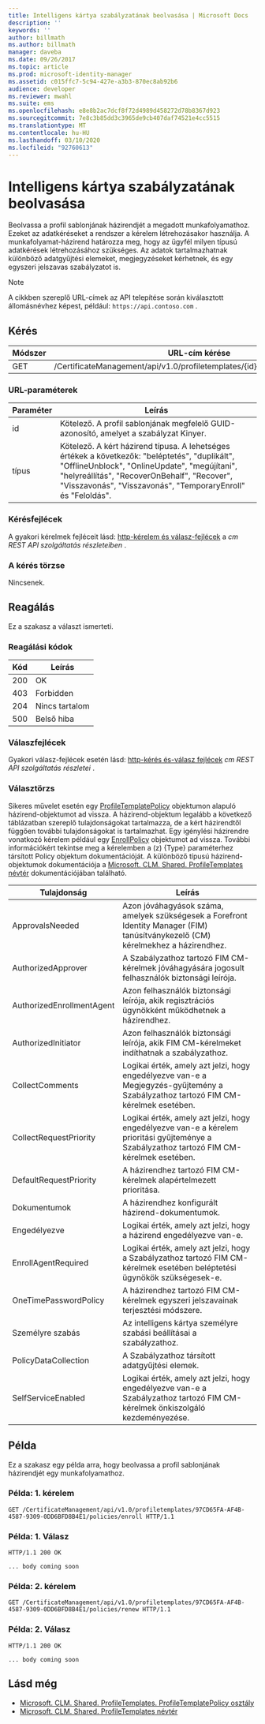 ```yaml
---
title: Intelligens kártya szabályzatának beolvasása | Microsoft Docs
description: ''
keywords: ''
author: billmath
ms.author: billmath
manager: daveba
ms.date: 09/26/2017
ms.topic: article
ms.prod: microsoft-identity-manager
ms.assetid: c015ffc7-5c94-427e-a3b3-870ec8ab92b6
audience: developer
ms.reviewer: mwahl
ms.suite: ems
ms.openlocfilehash: e8e8b2ac7dcf8f72d4989d458272d78b8367d923
ms.sourcegitcommit: 7e8c3b85dd3c3965de9cb407daf74521e4cc5515
ms.translationtype: MT
ms.contentlocale: hu-HU
ms.lasthandoff: 03/10/2020
ms.locfileid: "92760613"
---
```

# <a name="get-smart-card-policy"></a>Intelligens kártya szabályzatának beolvasása
Beolvassa a profil sablonjának házirendjét a megadott munkafolyamathoz. Ezeket az adatkéréseket a rendszer a kérelem létrehozásakor használja. A munkafolyamat-házirend határozza meg, hogy az ügyfél milyen típusú adatkérések létrehozásához szükséges. Az adatok tartalmazhatnak különböző adatgyűjtési elemeket, megjegyzéseket kérhetnek, és egy egyszeri jelszavas szabályzatot is.

>[!NOTE]
>A cikkben szereplő URL-címek az API telepítése során kiválasztott állomásnévhez képest, például: `https://api.contoso.com` .

## <a name="request"></a>Kérés

Módszer  |URL-cím kérése  
---------|---------
GET     |/CertificateManagement/api/v1.0/profiletemplates/{id}/policy/workflow/{type}

### <a name="url-parameters"></a>URL-paraméterek

Paraméter| Leírás
--------|-------------
id| Kötelező. A profil sablonjának megfelelő GUID-azonosító, amelyet a szabályzat Kinyer.
típus| Kötelező. A kért házirend típusa. A lehetséges értékek a következők: "beléptetés", "duplikált", "OfflineUnblock", "OnlineUpdate", "megújítani", "helyreállítás", "RecoverOnBehalf", "Recover", "Visszavonás", "Visszavonás", "TemporaryEnroll" és "Feloldás".

### <a name="request-headers"></a>Kérésfejlécek
A gyakori kérelmek fejléceit lásd: [http-kérelem és válasz-fejlécek](certificate-management-rest-api-service-details.md#http-request-and-response-headers) a *cm REST API szolgáltatás részleteiben* .

### <a name="request-body"></a>A kérés törzse
Nincsenek.

## <a name="response"></a>Reagálás
Ez a szakasz a választ ismerteti.

### <a name="response-codes"></a>Reagálási kódok

Kód  |Leírás  
---------|---------
200 | OK
403 | Forbidden
204 | Nincs tartalom
500 | Belső hiba

### <a name="response-headers"></a>Válaszfejlécek
Gyakori válasz-fejlécek esetén lásd: [http-kérés és-válasz fejlécek](certificate-management-rest-api-service-details.md#http-request-and-response-headers) *cm REST API szolgáltatás részletei* .

### <a name="response-body"></a>Választörzs
Sikeres művelet esetén egy [ProfileTemplatePolicy](https://msdn.microsoft.com/library/windows/desktop/microsoft.clm.shared.profiletemplates.profiletemplatepolicy.aspx) objektumon alapuló házirend-objektumot ad vissza. A házirend-objektum legalább a következő táblázatban szereplő tulajdonságokat tartalmazza, de a kért házirendtől függően további tulajdonságokat is tartalmazhat. Egy igénylési házirendre vonatkozó kérelem például egy [EnrollPolicy](https://msdn.microsoft.com/library/windows/desktop/microsoft.clm.shared.profiletemplates.enrollpolicy) objektumot ad vissza. További információkért tekintse meg a kérelemben a (z) {Type} paraméterhez társított Policy objektum dokumentációját. A különböző típusú házirend-objektumok dokumentációja a [Microsoft. CLM. Shared. ProfileTemplates névtér](https://msdn.microsoft.com/library/windows/desktop/microsoft.clm.shared.profiletemplates) dokumentációjában található.

Tulajdonság | Leírás
---------|------------
ApprovalsNeeded | Azon jóváhagyások száma, amelyek szükségesek a Forefront Identity Manager (FIM) tanúsítványkezelő (CM) kérelmekhez a házirendhez.
AuthorizedApprover | A Szabályzathoz tartozó FIM CM-kérelmek jóváhagyására jogosult felhasználók biztonsági leírója.
AuthorizedEnrollmentAgent | Azon felhasználók biztonsági leírója, akik regisztrációs ügynökként működhetnek a házirendhez.
AuthorizedInitiator | Azon felhasználók biztonsági leírója, akik FIM CM-kérelmeket indíthatnak a szabályzathoz.
CollectComments | Logikai érték, amely azt jelzi, hogy engedélyezve van-e a Megjegyzés-gyűjtemény a Szabályzathoz tartozó FIM CM-kérelmek esetében.
CollectRequestPriority | Logikai érték, amely azt jelzi, hogy engedélyezve van-e a kérelem prioritási gyűjteménye a Szabályzathoz tartozó FIM CM-kérelmek esetében.
DefaultRequestPriority | A házirendhez tartozó FIM CM-kérelmek alapértelmezett prioritása.
Dokumentumok | A házirendhez konfigurált házirend-dokumentumok.
Engedélyezve | Logikai érték, amely azt jelzi, hogy a házirend engedélyezve van-e.
EnrollAgentRequired | Logikai érték, amely azt jelzi, hogy a Szabályzathoz tartozó FIM CM-kérelmek esetében beléptetési ügynökök szükségesek-e.
OneTimePasswordPolicy | A házirendhez tartozó FIM CM-kérelmek egyszeri jelszavainak terjesztési módszere.
Személyre szabás | Az intelligens kártya személyre szabási beállításai a szabályzathoz.
PolicyDataCollection | A Szabályzathoz társított adatgyűjtési elemek.
SelfServiceEnabled | Logikai érték, amely azt jelzi, hogy engedélyezve van-e a Szabályzathoz tartozó FIM CM-kérelmek önkiszolgáló kezdeményezése.

## <a name="example"></a>Példa
Ez a szakasz egy példa arra, hogy beolvassa a profil sablonjának házirendjét egy munkafolyamathoz. 

### <a name="example-request-1"></a>Példa: 1. kérelem

```
GET /CertificateManagement/api/v1.0/profiletemplates/97CD65FA-AF4B-4587-9309-0DD6BFD8B4E1/policies/enroll HTTP/1.1
```

### <a name="example-response-1"></a>Példa: 1. Válasz

```
HTTP/1.1 200 OK

... body coming soon
```       

### <a name="example-request-2"></a>Példa: 2. kérelem

```
GET /CertificateManagement/api/v1.0/profiletemplates/97CD65FA-AF4B-4587-9309-0DD6BFD8B4E1/policies/renew HTTP/1.1
```

### <a name="example-response-2"></a>Példa: 2. Válasz

```
HTTP/1.1 200 OK

... body coming soon
```       

## <a name="see-also"></a>Lásd még

- [Microsoft. CLM. Shared. ProfileTemplates. ProfileTemplatePolicy osztály](https://msdn.microsoft.com/library/windows/desktop/microsoft.clm.shared.profiletemplates.profiletemplatepolicy.aspx)
- [Microsoft. CLM. Shared. ProfileTemplates névtér](https://msdn.microsoft.com/library/windows/desktop/microsoft.clm.shared.profiletemplates.aspx)

